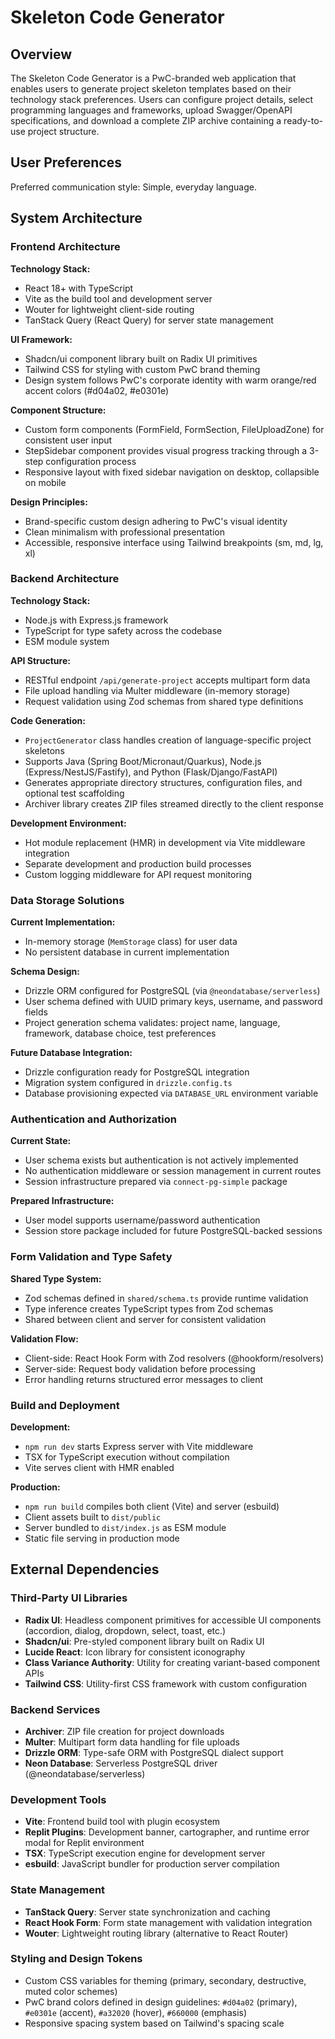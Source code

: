 # Skeleton Code Generator

## Overview

The Skeleton Code Generator is a PwC-branded web application that enables users to generate project skeleton templates based on their technology stack preferences. Users can configure project details, select programming languages and frameworks, upload Swagger/OpenAPI specifications, and download a complete ZIP archive containing a ready-to-use project structure.

## User Preferences

Preferred communication style: Simple, everyday language.

## System Architecture

### Frontend Architecture

**Technology Stack:**
- React 18+ with TypeScript
- Vite as the build tool and development server
- Wouter for lightweight client-side routing
- TanStack Query (React Query) for server state management

**UI Framework:**
- Shadcn/ui component library built on Radix UI primitives
- Tailwind CSS for styling with custom PwC brand theming
- Design system follows PwC's corporate identity with warm orange/red accent colors (#d04a02, #e0301e)

**Component Structure:**
- Custom form components (FormField, FormSection, FileUploadZone) for consistent user input
- StepSidebar component provides visual progress tracking through a 3-step configuration process
- Responsive layout with fixed sidebar navigation on desktop, collapsible on mobile

**Design Principles:**
- Brand-specific custom design adhering to PwC's visual identity
- Clean minimalism with professional presentation
- Accessible, responsive interface using Tailwind breakpoints (sm, md, lg, xl)

### Backend Architecture

**Technology Stack:**
- Node.js with Express.js framework
- TypeScript for type safety across the codebase
- ESM module system

**API Structure:**
- RESTful endpoint `/api/generate-project` accepts multipart form data
- File upload handling via Multer middleware (in-memory storage)
- Request validation using Zod schemas from shared type definitions

**Code Generation:**
- `ProjectGenerator` class handles creation of language-specific project skeletons
- Supports Java (Spring Boot/Micronaut/Quarkus), Node.js (Express/NestJS/Fastify), and Python (Flask/Django/FastAPI)
- Generates appropriate directory structures, configuration files, and optional test scaffolding
- Archiver library creates ZIP files streamed directly to the client response

**Development Environment:**
- Hot module replacement (HMR) in development via Vite middleware integration
- Separate development and production build processes
- Custom logging middleware for API request monitoring

### Data Storage Solutions

**Current Implementation:**
- In-memory storage (`MemStorage` class) for user data
- No persistent database in current implementation

**Schema Design:**
- Drizzle ORM configured for PostgreSQL (via `@neondatabase/serverless`)
- User schema defined with UUID primary keys, username, and password fields
- Project generation schema validates: project name, language, framework, database choice, test preferences

**Future Database Integration:**
- Drizzle configuration ready for PostgreSQL integration
- Migration system configured in `drizzle.config.ts`
- Database provisioning expected via `DATABASE_URL` environment variable

### Authentication and Authorization

**Current State:**
- User schema exists but authentication is not actively implemented
- No authentication middleware or session management in current routes
- Session infrastructure prepared via `connect-pg-simple` package

**Prepared Infrastructure:**
- User model supports username/password authentication
- Session store package included for future PostgreSQL-backed sessions

### Form Validation and Type Safety

**Shared Type System:**
- Zod schemas defined in `shared/schema.ts` provide runtime validation
- Type inference creates TypeScript types from Zod schemas
- Shared between client and server for consistent validation

**Validation Flow:**
- Client-side: React Hook Form with Zod resolvers (@hookform/resolvers)
- Server-side: Request body validation before processing
- Error handling returns structured error messages to client

### Build and Deployment

**Development:**
- `npm run dev` starts Express server with Vite middleware
- TSX for TypeScript execution without compilation
- Vite serves client with HMR enabled

**Production:**
- `npm run build` compiles both client (Vite) and server (esbuild)
- Client assets built to `dist/public`
- Server bundled to `dist/index.js` as ESM module
- Static file serving in production mode

## External Dependencies

### Third-Party UI Libraries
- **Radix UI**: Headless component primitives for accessible UI components (accordion, dialog, dropdown, select, toast, etc.)
- **Shadcn/ui**: Pre-styled component library built on Radix UI
- **Lucide React**: Icon library for consistent iconography
- **Class Variance Authority**: Utility for creating variant-based component APIs
- **Tailwind CSS**: Utility-first CSS framework with custom configuration

### Backend Services
- **Archiver**: ZIP file creation for project downloads
- **Multer**: Multipart form data handling for file uploads
- **Drizzle ORM**: Type-safe ORM with PostgreSQL dialect support
- **Neon Database**: Serverless PostgreSQL driver (@neondatabase/serverless)

### Development Tools
- **Vite**: Frontend build tool with plugin ecosystem
- **Replit Plugins**: Development banner, cartographer, and runtime error modal for Replit environment
- **TSX**: TypeScript execution engine for development server
- **esbuild**: JavaScript bundler for production server compilation

### State Management
- **TanStack Query**: Server state synchronization and caching
- **React Hook Form**: Form state management with validation integration
- **Wouter**: Lightweight routing library (alternative to React Router)

### Styling and Design Tokens
- Custom CSS variables for theming (primary, secondary, destructive, muted color schemes)
- PwC brand colors defined in design guidelines: `#d04a02` (primary), `#e0301e` (accent), `#a32020` (hover), `#660000` (emphasis)
- Responsive spacing system based on Tailwind's spacing scale